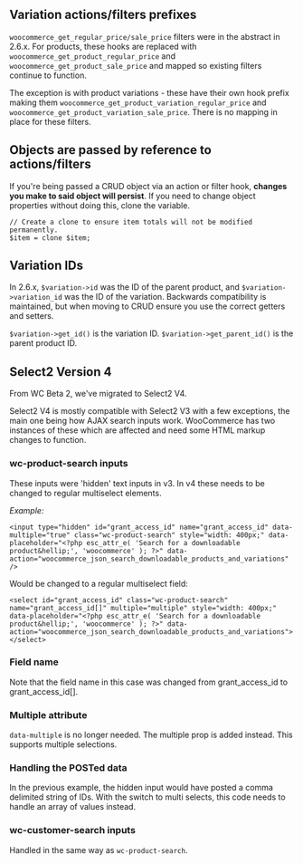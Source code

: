 ## Variation actions/filters prefixes

`woocommerce_get_regular_price/sale_price` filters were in the abstract in 2.6.x. For products, these hooks are replaced with `woocommerce_get_product_regular_price` and `woocommerce_get_product_sale_price` and mapped so existing filters continue to function.

The exception is with product variations - these have their own hook prefix making them `woocommerce_get_product_variation_regular_price` and `woocommerce_get_product_variation_sale_price`. There is no mapping in place for these filters.

## Objects are passed by reference to actions/filters

If you're being passed a CRUD object via an action or filter hook, **changes you make to said object will persist**. If you need to change object properties without doing this, clone the variable.

```
// Create a clone to ensure item totals will not be modified permanently.
$item = clone $item;
```

## Variation IDs

In 2.6.x, `$variation->id` was the ID of the parent product, and `$variation->variation_id` was the ID of the variation. Backwards compatibility is maintained, but when moving to CRUD ensure you use the correct getters and setters. 

`$variation->get_id()` is the variation ID.
`$variation->get_parent_id()` is the parent product ID.

## Select2 Version 4

From WC Beta 2, we've migrated to Select2 V4.

Select2 V4 is mostly compatible with Select2 V3 with a few exceptions, the main one being how AJAX search inputs work. WooCommerce has two instances of these which are affected and need some HTML markup changes to function.

### wc-product-search inputs

These inputs were 'hidden' text inputs in v3. In v4 these needs to be changed to regular multiselect elements.

_Example:_

```
<input type="hidden" id="grant_access_id" name="grant_access_id" data-multiple="true" class="wc-product-search" style="width: 400px;" data-placeholder="<?php esc_attr_e( 'Search for a downloadable product&hellip;', 'woocommerce' ); ?>" data-action="woocommerce_json_search_downloadable_products_and_variations" />
```

Would be changed to a regular multiselect field:

```
<select id="grant_access_id" class="wc-product-search" name="grant_access_id[]" multiple="multiple" style="width: 400px;" data-placeholder="<?php esc_attr_e( 'Search for a downloadable product&hellip;', 'woocommerce' ); ?>" data-action="woocommerce_json_search_downloadable_products_and_variations"></select>
```

### Field name

Note that the field name in this case was changed from grant_access_id to grant_access_id[].

### Multiple attribute

`data-multiple` is no longer needed. The multiple prop is added instead. This supports multiple selections.

### Handling the POSTed data

In the previous example, the hidden input would have posted a comma delimited string of IDs. With the switch to multi selects, this code needs to handle an array of values instead.

### wc-customer-search inputs

Handled in the same way as `wc-product-search`.
